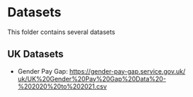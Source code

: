 # Datasets 

This folder contains several datasets 

## UK Datasets

- Gender Pay Gap: https://gender-pay-gap.service.gov.uk/ [uk/UK%20Gender%20Pay%20Gap%20Data%20-%202020%20to%202021.csv](uk/UK%20Gender%20Pay%20Gap%20Data%20-%202020%20to%202021.csv)